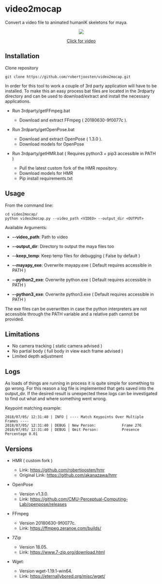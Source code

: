 # video2mocap
Convert a video file to animated humanIK skeletons for maya.

<p align="center"><img src="https://github.com/robertjoosten/video2mocap/raw/master/data/thumbnail.png"></p>
<a href="https://vimeo.com/277548081" target="_blank"><p align="center">Click for video</p></a>

## Installation
Clone repository

    git clone https://github.com/robertjoosten/video2mocap.git

In order for this tool to work a couple of 3rd party application will have to
be installed. To make this an easy process bat files are located in the
3rdparty directory and can be used to download/extract and install the
necessary applications.

*   Run 3rdparty/getFFmpeg.bat
    - Download and extract FFmpeg ( 20180630-9f0077c ).

*   Run 3rdparty/getOpenPose.bat
    - Download and extract OpenPose ( 1.3.0 ).
    - Download models for OpenPose

*   Run 3rdparty/getHMR.bat ( Requires python3 + pip3 accessible in PATH )
    - Pull the latest custom fork of the HMR repository.
    - Download models for HMR
    - Pip install requirements.txt

## Usage
From the command line:

    cd video2mocap/
    python video2mocap.py --video_path <VIDEO> --output_dir <OUTPUT>

Available Arguments:

*   **--video_path**: Path to video

*   **--output_dir**: Directory to output the maya files too

*   **--keep_temp**: Keep temp files for debugging ( False by default )

*   **--mayapy_exe**: Overwrite mayapy.exe ( Default requires accessible in PATH )

*   **--python2_exe**: Overwrite python.exe ( Default requires accessible in PATH )

*   **--python3_exe**: Overwrite python3.exe ( Default requires accessible in PATH )

The exe files can be overwritten in case the python interpreters are not
accessible through the PATH variable and a relative path cannot be provided.

## Limitations

*   No camera tracking ( static camera advised )
*   No partial body ( full body in view each frame advised )
*   Limited depth adjustment


## Logs
As loads of things are running in process it is quite simple for something to
go wrong. For this reason a log file is implemented that gets saved into the
output_dir. If the desired result is unexpected these logs can be investigated
to find out what and where something went wrong.

Keypoint matching example:

    2018/07/05/ 12:31:40 | INFO | ---- Match Keypoints Over Multiple Frames ----
    2018/07/05/ 12:31:40 | DEBUG | New Person:            Frame 276
    2018/07/05/ 12:31:40 | DEBUG | Omit Person:           Presence Percentage 0.01

## Versions

*   HMR ( custom fork )
    - Link: https://github.com/robertjoosten/hmr
    - Original Link: https://github.com/akanazawa/hmr

*   OpenPose
    - Version v1.3.0.
    - Link: https://github.com/CMU-Perceptual-Computing-Lab/openpose/releases

*   FFmpeg
    - Version 20180630-9f0077c.
    - Link: https://ffmpeg.zeranoe.com/builds/

*   7Zip
    - Version 18.05.
    - Link: https://www.7-zip.org/download.html

*   Wget:
    - Version wget-1.19.1-win64.
    - Link: https://eternallybored.org/misc/wget/
